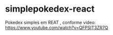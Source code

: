 # simplepokedex-react
Pokedex simples em REAT , conforme vídeo: https://www.youtube.com/watch?v=QFPSIT3ZR7Q
